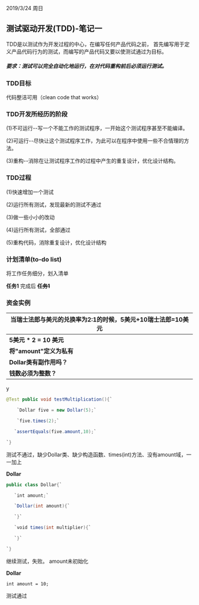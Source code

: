 2019/3/24 周日

## 测试驱动开发(TDD)-笔记一

TDD是以测试作为开发过程的中心，在编写任何产品代码之前，
首先编写用于定义产品代码行为的测试，而编写的产品代码又要以使测试通过为目标。

##### 要求：测试可以完全自动化地运行，在对代码重构前后必须运行测试。

### TDD目标

代码整洁可用（clean code that works）

### TDD开发所经历的阶段

(1)不可运行--写一个不能工作的测试程序，一开始这个测试程序甚至不能编译。

(2)可运行--尽快让这个测试程序工作，为此可以在程序中使用一些不合情理的方法。

(3)重构--消除在让测试程序工作的过程中产生的重复设计，优化设计结构。

### TDD过程

(1)快速增加一个测试

(2)运行所有测试，发现最新的测试不通过

(3)做一些小小的改动

(4)运行所有测试，全部通过

(5)重构代码，消除重复设计，优化设计结构



### 计划清单(to-do list)

将工作任务细分，划入清单

**任务1** 完成后 ~~**任务1**~~

### 资金实例

| 当瑞士法郎与美元的兑换率为2:1的时候，5美元+10瑞士法郎=10美元 |
| ------------------------------------------------------------ |
| **5美元 * 2 = 10 美元**                                      |
| **将"amount"定义为私有**                                     |
| **Dollar类有副作用吗？**                                     |
| **钱数必须为整数？**                                         |

y

```java
@Test public void testMultiplication(){`

	`Dollar five = new Dollar(5);`

	`five.times(2);`

   `assertEquals(five.amount,10);`

`}
```

测试不通过，缺少Dollar类、缺少构造函数、times(int)方法、没有amount域，一一加上

**Dollar**

```java
public class Dollar{`

​	`int amount;`

​	`Dollar(int amount){`

​	`}`

​	`void times(int multiplier){`

​	`}`

`}
```

继续测试，失败。 amount未初始化

**Dollar**

`int amount = 10;`

测试通过